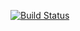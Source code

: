 [![Build Status](https://travis-ci.org/hzmajia/hzmajia.github.io.svg?branch=blog_source)](https://travis-ci.org/hzmajia/hzmajia.github.io)

